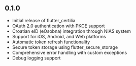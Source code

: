 ## 0.1.0

* Initial release of flutter_certilia
* OAuth 2.0 authentication with PKCE support
* Croatian eID (eOsobna) integration through NIAS system
* Support for iOS, Android, and Web platforms
* Automatic token refresh functionality
* Secure token storage using flutter_secure_storage
* Comprehensive error handling with custom exceptions
* Debug logging support
